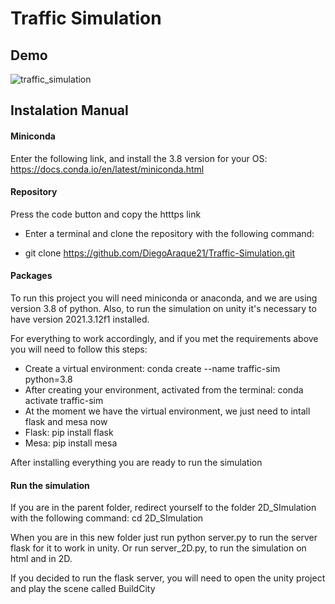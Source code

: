 # Traffic Simulation
## Demo 

![traffic_simulation](https://user-images.githubusercontent.com/57450093/205175957-386c5c22-7e30-450e-98f8-f59fc3da625e.gif)

## Instalation Manual

#### Miniconda

Enter the following link, and install the 3.8 version for your OS: https://docs.conda.io/en/latest/miniconda.html

#### Repository

Press the code button and copy the htttps link

- Enter a terminal and clone the repository with the following command:

- git clone https://github.com/DiegoAraque21/Traffic-Simulation.git
#### Packages

To run this project you will need miniconda or anaconda, and we are using version 3.8 of python. Also, to run the simulation on unity it's necessary to have version 2021.3.12f1 installed.

For everything to work accordingly, and if you met the requirements above you will need to follow this steps:

- Create a virtual environment: conda create --name traffic-sim python=3.8
- After creating your environment, activated from the terminal: conda activate traffic-sim
- At the moment we have the virtual environment, we just need to intall flask and mesa now
- Flask: pip install flask
- Mesa: pip install mesa

After installing everything you are ready to run the simulation

#### Run the simulation

If you are in the parent folder, redirect yourself to the folder 2D_SImulation with the following command: cd 2D_SImulation

When you are in this new folder just run python server.py to run the server flask for it to work in unity. Or run server_2D.py, to run the simulation on html and in 2D.

If you decided to run the flask server, you will need to open the unity project and play the scene called BuildCity
